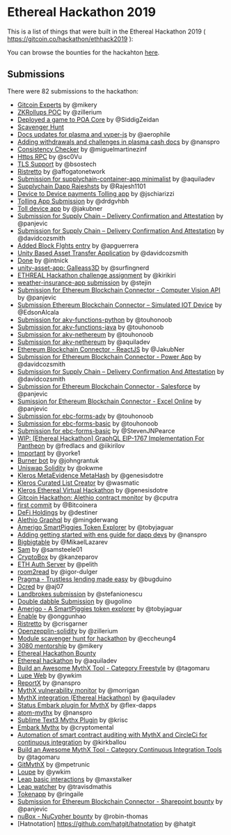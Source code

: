 # Ethereal Hackathon 2019

This is a list of things that were built in the Ethereal Hackathon 2019 ( https://gitcoin.co/hackathon/ethhack2019 ):

You can browse the bounties for the hackahton [here](https://gitcoin.co/hackathon/ethereal-virtual-hackathon/).

## Submissions

There were 82 submissions to the hackathon:

* [Gitcoin Experts](https://github.com/mikery/web/pull/1)  by @mikery
* [ZKRollups POC](https://github.com/zillerium/openzeppelin-solidity/blob/master/zkrollup.md)  by @zillerium
* [Deployed a game to POA Core](https://github.com/poanetwork/wiki/issues/83) by @SiddigZeidan 
* [Scavenger Hunt](https://github.com/austintgriffith/burner-wallet/pull/165)
* [Docs updates for plasma and vyper-js](https://github.com/plasma-group/pigi/pull/191) by @aerophile
* [Adding withdrawals and challenges in plasma cash docs](https://github.com/plasma-group/pigi/pull/190) by @nanspro
* [Consistency Checker](https://github.com/miguelmartinezinf/consistency-checker) by @miguelmartinezinf
* [Https RPC](https://github.com/sc0Vu/quorum/tree/https-rpc) by @sc0Vu
* [TLS Support](https://github.com/bsostech/quorum/tree/gitcoin/tls_support) by @bsostech
* [Ristretto](https://github.com/AffogatoNetwork/ristretto/blob/master/README.md) by @affogatonetwork
* [Submission for supplychain-container-app minimalist](https://github.com/Azure-Samples/bc-community-samples/pull/28) by @aquiladev
* [Supplychain Dapp Rajeshsts](https://github.com/Rajesh1101/bc-community-samples/tree/master/supplychain-container-app/supplychainDApp_rajeshsts) by @Rajesh1101
* [Device to Device payments Tolling app](https://github.com/Azure-Samples/bc-community-samples/pull/42) by @jschiarizzi
* [Tolling App Submission](https://github.com/Azure-Samples/bc-community-samples/pull/41) by @drdgvhbh
* [Toll device app](https://github.com/Azure-Samples/bc-community-samples/pull/40) by @jakubner
* [Submission for Supply Chain – Delivery Confirmation and Attestation](https://github.com/Azure-Samples/bc-community-samples/pull/48) by @panjevic
* [Submission for Supply Chain – Delivery Confirmation And Attestation](https://github.com/Azure-Samples/bc-community-samples/pull/29) by @davidcozsmith
* [Added Block FIghts entry](https://github.com/Azure-Samples/bc-community-samples/pull/44) by @apguerrera
* [Unity Based Asset Transfer Application](https://github.com/Azure-Samples/bc-community-samples/pull/50) by @davidcozsmith
* [Done](https://github.com/Azure-Samples/bc-community-samples/pull/52) by @intnick
* [unity-asset-app: Galleass3D](https://github.com/Azure-Samples/bc-community-samples/pull/47) by @surfingnerd
* [ETHREAL Hackathon challenge assignment](https://github.com/Azure-Samples/bc-community-samples/pull/45) by @kirikiri
* [weather-insurance-app submission](https://github.com/Azure-Samples/bc-community-samples/pull/43) by @stejin
* [Submission for Ethereum Blockchain Connector - Computer Vision API](https://github.com/Azure-Samples/bc-community-samples/pull/35) by @panjevic
* [Submission Ethereum Blockchain Connector – Simulated IOT Device](https://github.com/Azure-Samples/bc-community-samples/pull/38) by @EdsonAlcala
* [Submission for akv-functions-python](https://github.com/Azure-Samples/bc-community-samples/pull/27) by @touhonoob
* [Submission for akv-functions-java](https://github.com/Azure-Samples/bc-community-samples/pull/24) by @touhonoob
* [Submission for akv-nethereum](https://github.com/Azure-Samples/bc-community-samples/pull/34) by @touhonoob
* [Submission for akv-nethereum](https://github.com/Azure-Samples/bc-community-samples/pull/26) by @aquiladev
* [Ethereum Blockchain Connector - ReactJS](https://github.com/Azure-Samples/bc-community-samples/pull/37) by @JakubNer
* [Submission for Ethereum Blockchain Connector - Power App](https://github.com/Azure-Samples/bc-community-samples/pull/30) by @davidcozsmith
* [Submission for Supply Chain – Delivery Confirmation And Attestation](https://github.com/Azure-Samples/bc-community-samples/pull/29) by @davidcozsmith
* [Submission for Ethereum Blockchain Connector - Salesforce](https://github.com/Azure-Samples/bc-community-samples/pull/39/) by @panjevic
* [Sumission for Ethereum Blockchain Connector - Excel Online](https://github.com/Azure-Samples/bc-community-samples/pull/36) by @panjevic
* [Submission for ebc-forms-adv](https://github.com/Azure-Samples/bc-community-samples/pull/31) by @touhonoob
* [Submission for ebc-forms-basic](https://github.com/Azure-Samples/bc-community-samples/pull/33) by @touhonoob
* [Submission for ebc-forms-basic](https://github.com/Azure-Samples/bc-community-samples/pull/25) by @StevenJNPearce
* [WIP: [Ethereal Hackathon] GraphQL EIP-1767 Implementation For Pantheon](https://github.com/PegaSysEng/pantheon/pull/1322) by @fredlacs and @iikirilov
* [Important](https://github.com/Yorke1/important) by @yorke1
* [Burner bot](https://github.com/johngrantuk/burnerbot) by @johngrantuk
* [Uniswap Solidity](https://github.com/okwme/uniswap-solidity) by @okwme
* [Kleros MetaEvidence MetaHash](https://github.com/genesisdotre/kleros-metaevidence-metahash) by @genesisdotre
* [Kleros Curated List Creator](https://github.com/wasmatic/kleros-curated-list-creator) by @wasmatic
* [Kleros Ethereal Virtual Hackathon](https://github.com/genesisdotre/kleros-ethereal-virtual-hackathon) by @genesisdotre
* [Gitcoin Hackathon: Alethio contract monitor](https://github.com/Alethio/alethio-gitcoin/pull/3) by @cputra
* [first commit](https://github.com/Alethio/alethio-gitcoin/pull/4) by @Bitcoinera
* [DeFi Holdings](https://github.com/Destiner/DeFi-holdings) by @destiner
* [Alethio Graphql](https://github.com/mingderwang/alethio-graphql) by @mingderwang
* [Amerigo SmartPiggies Token Explorer](https://github.com/Alethio/alethio-gitcoin/pull/5) by @tobyjaguar
* [Adding getting started with ens guide for dapp devs](https://github.com/ensdomains/docs/pull/15) by @nanspro
* [Bigbigtable](https://gitlab.com/MikaelLazarev/bigbigtable) by @MikaelLazarev
* [Sam](https://github.com/SamSteele01/library-of-babel/pull/19) by @samsteele01
* [CryptoBox](https://github.com/kanzeparov/NuCypher) by @kanzeparov
* [ETH Auth Server](https://github.com/pelith/node-eauth-server) by @pelith
* [room2read](https://github.com/igor-dulger/hackaton2019formatic) by @igor-dulger
* [Pragma - Trustless lending made easy](https://github.com/bugduino/ethereal-pragma) by @bugduino
* [Dcred](https://github.com/aj07/Dcred) by @aj07
* [Landbrokes submission](https://github.com/katiejohnson/Labs_Relay/pull/4) by @stefanionescu
* [Double dabble Submission](https://github.com/katiejohnson/Labs_Relay/pull/5) by @ugolino
* [Amerigo - A SmartPiggies token explorer](https://github.com/katiejohnson/Labs_Relay/pull/6) by @tobyjaguar
* [Enable](https://github.com/onggunhao/enable) by @onggunhao
* [Ristretto](https://github.com/katiejohnson/Labs_Relay/pull/7) by @crisgarner
* [Openzepplin-solidity](https://github.com/zillerium/openzeppelin-solidity) by @zillerium
* [Module scavenger hunt for hackathon](https://github.com/austintgriffith/burner-wallet/pull/165) by @eccheung4
* [3080 mentorship](https://github.com/mikery/web/pull/1) by @mikery
* [Ethereal Hackathon Bounty](https://github.com/poanetwork/wiki/issues/83#issuecomment-485062263)
* [Ethereal hackathon](https://github.com/aquiladev/mythxl/pull/1) by @aquiladev
* [Build an Awesome MythX Tool - Category Freestyle](https://github.com/tagomaru/truffle-sca2t/issues/26) by @tagomaru
* [Lupe Web](https://github.com/ywkim/lupe-web) by @ywkim
* [ReportX](https://github.com/nanspro/reportX) by @nanspro
* [MythX vulnerability monitor](https://github.com/morrigan/mythx-vulnerability-monitor) by @morrigan
* [MythX integration (Ethereal Hackathon)](https://github.com/ethereum/remix-ide/pull/1883) by @aquiladev
* [Status Embark plugin for MythX](https://github.com/flex-dapps/embark-mythx) by @flex-dapps
* [atom-mythx](https://github.com/nanspro/atom-mythx) by @nanspro
* [Sublime Text3 Mythx Plugin](https://github.com/krisc/SublimeText3-MythXPlugin) by @krisc
* [Embark Mythx](https://github.com/cryptomental/embark-mythx) by @cryptomental
* [Automation of smart contract auditing with MythX and CircleCi for continuous integration](https://blog.goodaudience.com/automation-of-smart-contract-auditing-with-mythx-and-circleci-for-continuous-integration-191ec7adfc94) by @kirkballou
* [Build an Awesome MythX Tool - Category Continuous Integration Tools](https://github.com/tagomaru/truffle-sca2t/issues/25) by @tagomaru
* [GitMythX](https://github.com/mpetrunic/gitmythx) by @mpetrunic
* [Loupe](https://github.com/ywkim/loupe) by @ywkim
* [Leap basic interactions](https://github.com/MaxStalker/leap-basic-interactions) by @maxstalker
* [Leap watcher](https://github.com/travisdmathis/leap-watcher) by @travisdmathis
* [Tokenapp](https://github.com/Azure-Samples/bc-community-samples/pull/49) by @ringaile
* [Submission for Ethereum Blockchain Connector - Sharepoint bounty](https://github.com/Azure-Samples/bc-community-samples/pull/32) by @panjevic
* [nuBox - NuCypher bounty](https://github.com/robin-thomas/nubox-ext) by @robin-thomas
* [Hatnotation] https://github.com/hatgit/hatnotation by @hatgit
<img src='https://ga-beacon.appspot.com/UA-102304388-1/gitcoinco/skunkworks/ethreal.md' style='width:1px; height:1px;' >
